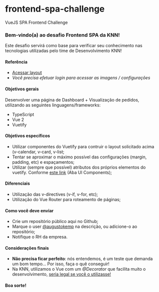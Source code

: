 # frontend-spa-challenge
VueJS SPA Frontend Challenge

### Bem-vindo(a) ao desafio Frontend SPA da KNN!
Este desafio servirá como base para verificar seu conhecimento nas tecnologias utilizadas pelo time de Desenvolvimento KNN!


#### Referência
- <a href="https://www.figma.com/design/wlgVNVvioRIkcQqymZlVrC/Pedidos---Franchising?node-id=0-1">Acessar layout</a>
- *Você precisa efetuar login para acessar as imagens / configurações*

#### Objetivos gerais
Desenvolver uma página de Dashboard + Visualização de pedidos, utilizando as seguintes linguagens/frameworks:
- TypeScript
- Vue 2
- Vuetify

#### Objetivos específicos
- Utilizar componentes do Vuetify para contruir o layout solicitado acima (v-calendar, v-card, v-list;
- Tentar se aproximar o máximo possível das configurações (margin, padding, etc) e espaçamentos;
- Utilizar (sempre que possível) atributos dos próprios elementos do vuetify. Conforme <a href="https://v2.vuetifyjs.com/en/getting-started/installation/">este link</a> (Aba UI Components);

#### Diferenciais
- Utilização das v-directives (v-if, v-for, etc);
- Utilização do Vue Router para roteamento de páginas;

#### Como você deve enviar
- Crie um repositório público aqui no Github;
- Marque o user <a target="_blank" href="https://github.com/augustokemp">@augustokemp</a> na descrição, ou adicione-o ao repositório;
- Notifique o RH da empresa.

#### Considerações finais
- **Não precisa ficar perfeito**: nós entendemos, é um teste que demanda um bom tempo... Por isso, faça o quê conseguir!
- Na KNN, utilizamos o Vue com um *@Decorator* que facilita muito o desenvolvimento, <a target="_blank" href="https://class-component.vuejs.org/">seria legal se você o utilizasse!</a>

#### Boa sorte!
